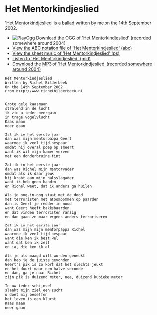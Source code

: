# Het Mentorkindjeslied

'Het Mentorkindjeslied' is a ballad
written by me on the 14th September 2002.

 * [![PlayOgg](http://static.fsf.org/playogg/Play_ogg_80x15.png "I support PlayOgg!")](http://playogg.org) [Download the OGG of 'Het Mentorkindjeslied' (recorded somewhere around 2004)](http://www.richelbilderbeek.nl/CD03_09HetMentorkindjeslied.ogg)
 * [View the ABC notation file of 'Het Mentorkindjeslied' (abc)](HetMentorkindjeslied.abc)
 * [View the sheet music of 'Het Mentorkindjeslied' (ps)](HetMentorkindjeslied.ps)
 * [Listen to 'Het Mentorkindjeslied' (mid)](HetMentorkindjeslied.mid)
 * [Download the MP3 of 'Het Mentorkindjeslied' (recorded somewhere around 2004)](http://www.richelbilderbeek.nl/CD03_09HetMentorkindjeslied.mp3)

```
Het Mentorkindjeslied
Written by Richel Bilderbeek
On the 14th September 2002
From http://www.richelbilderbeek.nl


Grote gele kaasmaan 
stralend in de lucht 
ik zie u teder neergaan 
in trage vogelvlucht 
Kaas maan 
neer gaan 

Zat ik in het eerste jaar
dan was mijn mentorpappa Geert
waarmee ik veel tijd bespaar
omdat hij overal poep op smeert
want ik wil mijn kamer verven
met een donderbruine tint

Zat ik in het eerste jaar
dan was Richel mijn mentorvader
omdat als ik daar jeuk
hij krabt aan mijn halsslagader
want ik heb geen handen
en Richel weet, dat ik anders ga huilen

Als je oog-in-oog staat met de dood
met terroristen met atoombommen op paarden
dan is Geert je redder in nood
want Geert heeft bakkebaarden
en dat vinden terroristen ranzig
en dan gaan ze maar ergens anders terroriseren

Zat ik in het eerste jaar
dan was mijn mijn mentorpappa Richel
waarmee ik veel tijd bespaar
want die ken ik best wel
want dat ben ik zelf
en ja, die ken ik al

Als je als maagd wilt worden geneukt
dan heb je de juiste gevonden
Geert's pik is zo kort dat het slechts jeukt
en het duurt maar een halve seconde
en dan, ga je naar Richel
zijn pik is duizend meter, nee, duizend kubieke meter

In uw teder schijnsel 
slaakt mijn ziel een zucht 
u doet mij beseffen 
het leven is een klucht 
Kaas maan 
neer gaan
```
